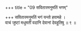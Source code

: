 +++
title = "09 सवितारमनुमतिं भगम्"

+++
सवितारमनुमतिं भगं यन्तो हवामहे ।  
वाचं जुष्टां मधुमतीं वदानि देवानां देवहूतिषु ॥ ९ ॥